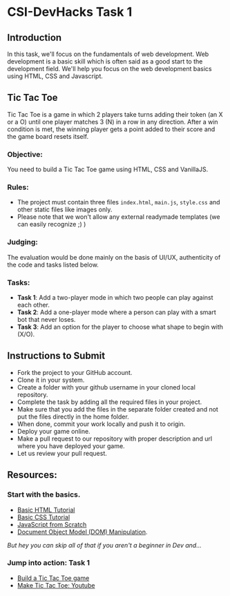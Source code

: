 # CSI-DevHacks Task 1

## Introduction
In this task, we'll focus on the fundamentals of web development. Web development is a basic skill which is often said as a good start to the development field. We'll help you focus on the web development basics using HTML, CSS and Javascript.

## Tic Tac Toe
Tic Tac Toe is a game in which 2 players take turns adding their token (an X or a O) until one player matches 3 (N) in a row in any direction. After a win condition is met, the winning player gets a point added to their score and the game board resets itself.

### Objective:
You need to build a Tic Tac Toe game using HTML, CSS and VanillaJS.

### Rules:
* The project must contain three files `index.html`, `main.js`, `style.css` and other static files like images only.
* Please note that we won't allow any external readymade templates (we can easily recognize ;) )

### Judging:
The evaluation would be done mainly on the basis of UI/UX, authenticity of the code and tasks listed below.

### Tasks:
* **Task 1**: Add a two-player mode in which two people can play against each other.
* **Task 2**: Add a one-player mode where a person can play with a smart bot that never loses.
* **Task 3**: Add an option for the player to choose what shape to begin with (X/O).

## Instructions to Submit
-   Fork the project to your GitHub account.
-   Clone it in your system.
-   Create a folder with your github username in your cloned local repository.
-   Complete the task by adding all the required files in your project.
-   Make sure that you add the files in the separate folder created and not put the files directly in the home folder.
-   When done, commit your work locally and push it to origin.
-   Deploy your game online.
-   Make a pull request to our repository with proper description and url where you have deployed your game.
-   Let us review your pull request.

## Resources:
### Start with the basics.
* [Basic HTML Tutorial](https://www.freecodecamp.org/news/best-html-html5-tutorial/)
* [Basic CSS Tutorial](https://www.freecodecamp.org/news/best-css-and-css3-tutorial/)
* [JavaScript from Scratch](https://www.udacity.com/course/intro-to-javascript--ud803)
* [Document Object Model (DOM) Manipulation](https://youtu.be/0ik6X4DJKCc).

*But hey you can skip all of that if you aren't a beginner in Dev and...*

### Jump into action: Task 1
* [Build a Tic Tac Toe game](https://www.freecodecamp.org/learn/coding-interview-prep/take-home-projects/build-a-tic-tac-toe-game)
* [Make Tic Tac Toe: Youtube](https://www.youtube.com/watch?v=XwPVlXb5thI)
